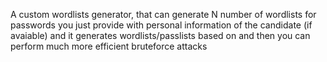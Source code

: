 A custom wordlists generator, that can generate N number of wordlists for passwords
you just provide with personal information of the candidate (if avaiable) and it generates wordlists/passlists based on and then you can perform much more efficient bruteforce attacks
